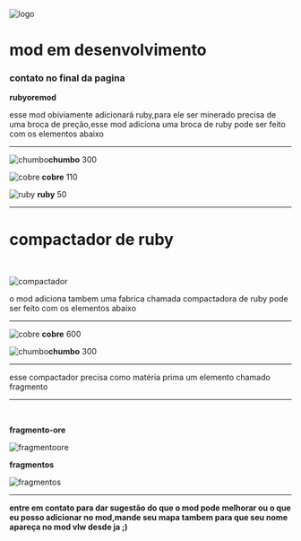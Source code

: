 
 ![logo](https://drive.google.com/uc?id=1qNgF4r5k3ew66dic53eVBlwyUJxTFgMo&authuser=0)
# mod em desenvolvimento
### contato no final da pagina
**rubyoremod**

esse mod obiviamente adicionará ruby,para ele ser minerado precisa de uma broca de preção,esse mod adiciona uma broca de ruby pode ser feito com os elementos abaixo
  
 <hr>

![chumbo](https://drive.google.com/uc?id=1qZPgYEwpP8cBtGmVNCaoNeBkv0vv8H5c&authuser=0)**chumbo** 300

![cobre](https://drive.google.com/uc?id=1qYZhJPlMgQhLFHDLcIzMe2vQm4wDCcFx&authuser=0) **cobre** 110

![ruby](https://drive.google.com/uc?id=1r22Hd5c7xCLmX-RA3c4LVU3RE48QklZV&authuser=0) **ruby** 50

<hr>

# compactador de ruby 
<br>

![compactador](https://drive.google.com/uc?id=1pe_wrTmMOHKDOtCAKzYoVtvKgVWFar7m&authuser=0)

o mod adiciona tambem uma fabrica chamada compactadora de ruby pode ser feito com os elementos abaixo 

<hr>

![cobre](https://drive.google.com/uc?id=1qYZhJPlMgQhLFHDLcIzMe2vQm4wDCcFx&authuser=0) **cobre** 600

![chumbo](https://drive.google.com/uc?id=1qZPgYEwpP8cBtGmVNCaoNeBkv0vv8H5c&authuser=0)**chumbo** 300

<hr>

esse compactador precisa como matéria prima um elemento chamado fragmento

<hr>
<br>

**fragmento-ore** 

![fragmentoore](https://drive.google.com/uc?id=1phCUtIRl-cIuxiN7ZY5yZFD0uW8fxub6&authuser=0)

**fragmentos**

![fragmentos](https://drive.google.com/uc?id=1pq3WbVzQVBn64aIbY_x_57CMC-XyuiPV&authuser=0)

<hr>

**entre em contato para dar sugestão do que o mod pode melhorar ou o que eu posso adicionar no mod,mande seu mapa tambem para que seu nome apareça no mod vlw desde ja ;)**
